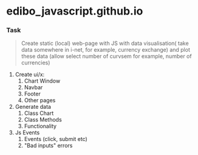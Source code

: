 # edibo_javascript.github.io

### Task

> Create static (local) web-page with JS with data visualisation( take data somewhere in i-net, for example, currency exchange) and plot these data (allow select number of curvsem for example, number of currencies)

1. Create ui/x:
    1. Chart Window
    2. Navbar
    3. Footer
    4. Other pages
2. Generate data
    1. Class Chart
    2. Class Methods
    3. Functionality
3. Js Events
    1. Events (click, submit etc)
    2. "Bad inputs" errors
    